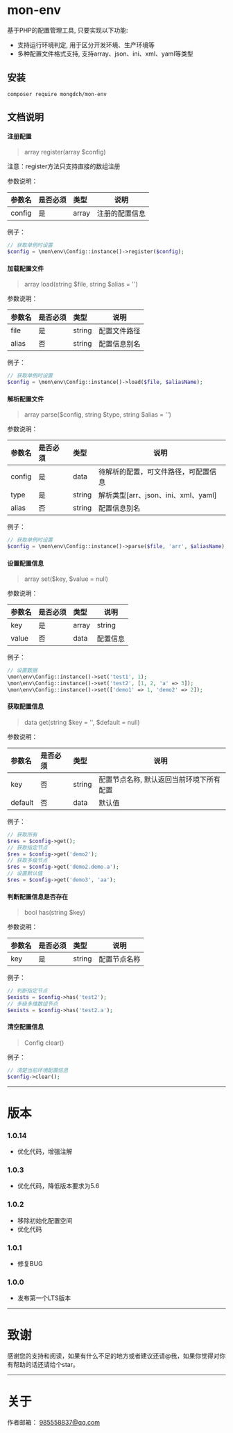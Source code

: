 # mon-env

基于PHP的配置管理工具, 只要实现以下功能:

* 支持运行环境判定, 用于区分开发环境、生产环境等
* 多种配置文件格式支持, 支持array、json、ini、xml、yaml等类型

## 安装

```
composer require mongdch/mon-env
```

## 文档说明

#### 注册配置
> array register(array $config)

注意：register方法只支持直接的数组注册

参数说明：

|参数名|是否必须|类型|说明|
|:----|:---|:----- |-----|
| config | 是  | array | 注册的配置信息 |

例子：

```php
// 获取单例时设置
$config = \mon\env\Config::instance()->register($config);

```

#### 加载配置文件
> array load(string $file, string $alias = '')

参数说明：

|参数名|是否必须|类型|说明|
|:----|:---|:----- |-----|
| file | 是  | string | 配置文件路径 |
| alias | 否  | string | 配置信息别名 |

例子：

```php
// 获取单例时设置
$config = \mon\env\Config::instance()->load($file, $aliasName);

```

#### 解析配置文件
> array parse($config, string $type, string $alias = '')

参数说明：

|参数名|是否必须|类型|说明|
|:----|:---|:----- |-----|
| config | 是  | data | 待解析的配置，可文件路径，可配置信息 |
| type | 是  | string | 解析类型[arr、json、ini、xml、yaml] |
| alias | 否  | string | 配置信息别名 |

例子：

```php
// 获取单例时设置
$config = \mon\env\Config::instance()->parse($file, 'arr', $aliasName);

```

#### 设置配置信息
> array set($key, $value = null)

参数说明：

|参数名|是否必须|类型|说明|
|:----|:---|:----- |-----|
| key | 是  | array|string | 配置信息，或配置节点名称 |
| value | 否  | data | 配置信息 |

例子：

```php
// 设置数据
\mon\env\Config::instance()->set('test1', 1);
\mon\env\Config::instance()->set('test2', [1, 2, 'a' => 3]);
\mon\env\Config::instance()->set(['demo1' => 1, 'demo2' => 2]);

```

#### 获取配置信息
> data get(string $key = '', $default = null)

参数说明：

|参数名|是否必须|类型|说明|
|:----|:---|:----- |-----|
| key | 否  | string | 配置节点名称, 默认返回当前环境下所有配置 |
| default | 否  | data | 默认值 |

例子：

```php
// 获取所有
$res = $config->get();
// 获取指定节点
$res = $config->get('demo2');
// 获取多级节点
$res = $config->get('demo2.demo.a');
// 设置默认值
$res = $config->get('demo3', 'aa');

```

#### 判断配置信息是否存在
> bool has(string $key)

参数说明：

|参数名|是否必须|类型|说明|
|:----|:---|:----- |-----|
| key | 是  | string | 配置节点名称 |

例子：

```php
// 判断指定节点
$exists = $config->has('test2');
// 多级多维数组节点
$exists = $config->has('test2.a');

```

#### 清空配置信息
> Config clear()



例子：

```php
// 清楚当前环境配置信息
$config->clear();

```


---

# 版本

### 1.0.14

* 优化代码，增强注解

### 1.0.3

* 优化代码，降低版本要求为5.6

### 1.0.2

* 移除初始化配置空间
* 优化代码

### 1.0.1

* 修复BUG

### 1.0.0

* 发布第一个LTS版本


---

# 致谢

感谢您的支持和阅读，如果有什么不足的地方或者建议还请@我，如果你觉得对你有帮助的话还请给个star。

---

# 关于

作者邮箱： 985558837@qq.com

